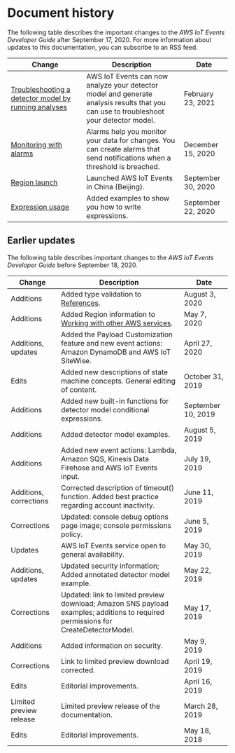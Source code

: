 # Document history<a name="doc-history"></a>

The following table describes the important changes to the *AWS IoT Events Developer Guide* after September 17, 2020\. For more information about updates to this documentation, you can subscribe to an RSS feed\.

| Change | Description | Date | 
| --- |--- |--- |
| [Troubleshooting a detector model by running analyses](https://docs.aws.amazon.com/iotevents/latest/developerguide/iotevents-analyze-api.html) | AWS IoT Events can now analyze your detector model and generate analysis results that you can use to troubleshoot your detector model\. | February 23, 2021 | 
| [Monitoring with alarms](https://docs.aws.amazon.com/iotevents/latest/developerguide/iotevents-alarms.html) | Alarms help you monitor your data for changes\. You can create alarms that send notifications when a threshold is breached\. | December 15, 2020 | 
| [Region launch](https://docs.aws.amazon.com/general/latest/gr/iot-events.html) | Launched AWS IoT Events in China \(Beijing\)\. | September 30, 2020 | 
| [Expression usage](https://docs.aws.amazon.com/iotevents/latest/developerguide/expression-usage.html) | Added examples to show you how to write expressions\. | September 22, 2020 | 

## Earlier updates<a name="doc-history-archive"></a>

The following table describes important changes to the *AWS IoT Events Developer Guide* before September 18, 2020\.


| Change | Description | Date | 
| --- | --- | --- | 
| Additions | Added type validation to [References](iotevents-expressions.md#expression-reference)\. | August 3, 2020 | 
| Additions | Added Region information to [Working with other AWS services](iotevents-other-aws-services.md)\. | May 7, 2020 | 
| Additions, updates | Added the Payload Customization feature and new event actions: Amazon DynamoDB and AWS IoT SiteWise\. | April 27, 2020 | 
| Edits | Added new descriptions of state machine concepts\. General editing of content\. | October 31, 2019 | 
| Additions | Added new built\-in functions for detector model conditional expressions\. | September 10, 2019 | 
| Additions | Added detector model examples\. | August 5, 2019 | 
| Additions | Added new event actions: Lambda, Amazon SQS, Kinesis Data Firehose and AWS IoT Events input\. | July 19, 2019 | 
| Additions, corrections | Corrected description of timeout\(\) function\. Added best practice regarding account inactivity\. | June 11, 2019 | 
| Corrections | Updated: console debug options page image; console permissions policy\. | June 5, 2019 | 
| Updates | AWS IoT Events service open to general availability\. | May 30, 2019 | 
| Additions, updates | Updated security information; Added annotated detector model example\. | May 22, 2019 | 
| Corrections | Updated: link to limited preview download; Amazon SNS payload examples; additions to required permissions for CreateDetectorModel\. | May 17, 2019 | 
| Additions | Added information on security\. | May 9, 2019 | 
| Corrections | Link to limited preview download corrected\. | April 19, 2019 | 
| Edits | Editorial improvements\. | April 16, 2019 | 
| Limited preview release | Limited preview release of the documentation\. | March 28, 2019 | 
| Edits | Editorial improvements\. | May 18, 2018 | 